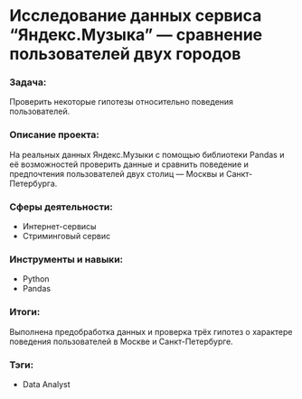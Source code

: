 # Исследование данных сервиса “Яндекс.Музыка” — сравнение пользователей двух городов
### Задача:
Проверить некоторые гипотезы относительно поведения пользователей.
### Описание проекта:
На реальных данных Яндекс.Музыки c помощью библиотеки Pandas и её возможностей проверить данные и сравнить поведение и предпочтения пользователей двух столиц — Москвы и Санкт-Петербурга.
### Сферы деятельности:
* Интернет-сервисы
* Стриминговый сервис
### Инструменты и навыки: 
* Python
* Pandas
### Итоги: 
Выполнена предобработка данных и проверка трёх гипотез о характере поведения пользователей в Москве и Санкт-Петербурге.
### Тэги:
* Data Analyst
